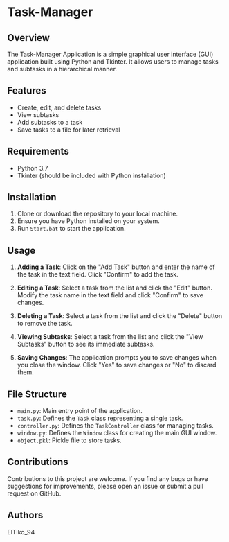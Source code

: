 # Task-Manager

## Overview
The Task-Manager Application is a simple graphical user interface (GUI) application built using Python and Tkinter. It allows users to manage tasks and subtasks in a hierarchical manner.

## Features
- Create, edit, and delete tasks
- View subtasks
- Add subtasks to a task
- Save tasks to a file for later retrieval

## Requirements
- Python 3.7
- Tkinter (should be included with Python installation)

## Installation
1. Clone or download the repository to your local machine.
2. Ensure you have Python installed on your system.
3. Run `Start.bat` to start the application.

## Usage
1. **Adding a Task**: Click on the "Add Task" button and enter the name of the task in the text field. Click "Confirm" to add the task.

2. **Editing a Task**: Select a task from the list and click the "Edit" button. Modify the task name in the text field and click "Confirm" to save changes.

3. **Deleting a Task**: Select a task from the list and click the "Delete" button to remove the task.

4. **Viewing Subtasks**: Select a task from the list and click the "View Subtasks" button to see its immediate subtasks.

5. **Saving Changes**: The application prompts you to save changes when you close the window. Click "Yes" to save changes or "No" to discard them.

## File Structure
- `main.py`: Main entry point of the application.
- `task.py`: Defines the `Task` class representing a single task.
- `controller.py`: Defines the `TaskController` class for managing tasks.
- `window.py`: Defines the `Window` class for creating the main GUI window.
- `object.pkl`: Pickle file to store tasks.

## Contributions
Contributions to this project are welcome. If you find any bugs or have suggestions for improvements, please open an issue or submit a pull request on GitHub.

## Authors
ElTiko_94